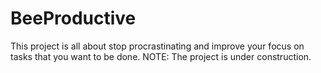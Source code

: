 # BeeProductive
This project is all about stop procrastinating and improve your focus on tasks that you want to be done.
NOTE: The project is under construction.